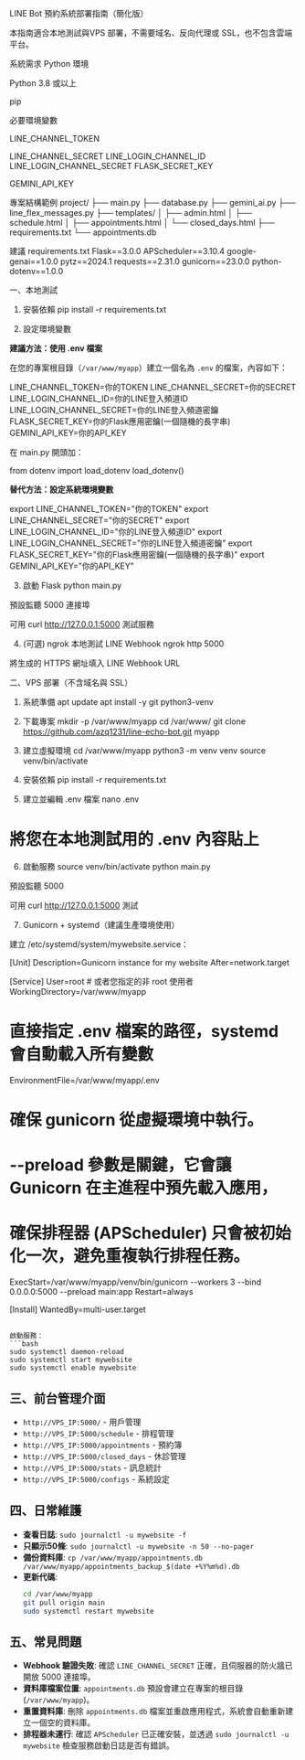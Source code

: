 LINE Bot 預約系統部署指南（簡化版）

本指南適合本地測試與VPS 部署，不需要域名、反向代理或 SSL，也不包含雲端平台。

系統需求
Python 環境

Python 3.8 或以上

pip

必要環境變數

LINE_CHANNEL_TOKEN

LINE_CHANNEL_SECRET
LINE_LOGIN_CHANNEL_ID
LINE_LOGIN_CHANNEL_SECRET
FLASK_SECRET_KEY

GEMINI_API_KEY

專案結構範例
project/
├── main.py
├── database.py
├── gemini_ai.py
├── line_flex_messages.py
├── templates/
│   ├── admin.html
│   ├── schedule.html
│   ├── appointments.html
│   └── closed_days.html
├── requirements.txt
└── appointments.db

建議 requirements.txt
Flask==3.0.0
APScheduler==3.10.4
google-genai==1.0.0
pytz==2024.1
requests==2.31.0
gunicorn==23.0.0
python-dotenv==1.0.0

一、本地測試
1. 安裝依賴
pip install -r requirements.txt

2. 設定環境變數

**建議方法：使用 .env 檔案**

在您的專案根目錄（`/var/www/myapp`）建立一個名為 `.env` 的檔案，內容如下：

LINE_CHANNEL_TOKEN=你的TOKEN
LINE_CHANNEL_SECRET=你的SECRET
LINE_LOGIN_CHANNEL_ID=你的LINE登入頻道ID
LINE_LOGIN_CHANNEL_SECRET=你的LINE登入頻道密鑰
FLASK_SECRET_KEY=你的Flask應用密鑰(一個隨機的長字串)
GEMINI_API_KEY=你的API_KEY

在 main.py 開頭加：

from dotenv import load_dotenv
load_dotenv()


**替代方法：設定系統環境變數**

export LINE_CHANNEL_TOKEN="你的TOKEN"
export LINE_CHANNEL_SECRET="你的SECRET"
export LINE_LOGIN_CHANNEL_ID="你的LINE登入頻道ID"
export LINE_LOGIN_CHANNEL_SECRET="你的LINE登入頻道密鑰"
export FLASK_SECRET_KEY="你的Flask應用密鑰(一個隨機的長字串)"
export GEMINI_API_KEY="你的API_KEY"

3. 啟動 Flask
python main.py


預設監聽 5000 連接埠

可用 curl http://127.0.0.1:5000 測試服務

4. (可選) ngrok 本地測試 LINE Webhook
ngrok http 5000


將生成的 HTTPS 網址填入 LINE Webhook URL

二、VPS 部署（不含域名與 SSL）
1. 系統準備
apt update
apt install -y git python3-venv

2. 下載專案
mkdir -p /var/www/myapp
cd /var/www/
git clone https://github.com/azq1231/line-echo-bot.git myapp

3. 建立虛擬環境
cd /var/www/myapp
python3 -m venv venv
source venv/bin/activate

4. 安裝依賴
pip install -r requirements.txt

5. 建立並編輯 .env 檔案
nano .env
# 將您在本地測試用的 .env 內容貼上

6. 啟動服務
source venv/bin/activate
python main.py


預設監聽 5000

可用 curl http://127.0.0.1:5000 測試

7. Gunicorn + systemd（建議生產環境使用）

建立 /etc/systemd/system/mywebsite.service：

[Unit]
Description=Gunicorn instance for my website
After=network.target

[Service]
User=root # 或者您指定的非 root 使用者
WorkingDirectory=/var/www/myapp
# 直接指定 .env 檔案的路徑，systemd 會自動載入所有變數
EnvironmentFile=/var/www/myapp/.env

# 確保 gunicorn 從虛擬環境中執行。
# --preload 參數是關鍵，它會讓 Gunicorn 在主進程中預先載入應用，
# 確保排程器 (APScheduler) 只會被初始化一次，避免重複執行排程任務。
ExecStart=/var/www/myapp/venv/bin/gunicorn --workers 3 --bind 0.0.0.0:5000 --preload main:app
Restart=always

[Install]
WantedBy=multi-user.target
```

啟動服務：
```bash
sudo systemctl daemon-reload
sudo systemctl start mywebsite
sudo systemctl enable mywebsite
```

## 三、前台管理介面

*   `http://VPS_IP:5000/` - 用戶管理
*   `http://VPS_IP:5000/schedule` - 排程管理
*   `http://VPS_IP:5000/appointments` - 預約簿
*   `http://VPS_IP:5000/closed_days` - 休診管理
*   `http://VPS_IP:5000/stats` - 訊息統計
*   `http://VPS_IP:5000/configs` - 系統設定

## 四、日常維護

*   **查看日誌**: `sudo journalctl -u mywebsite -f`
*   **只顯示50條**: `sudo journalctl -u mywebsite -n 50 --no-pager`
*   **備份資料庫**: `cp /var/www/myapp/appointments.db /var/www/myapp/appointments_backup_$(date +%Y%m%d).db`
*   **更新代碼**:
    ```bash
    cd /var/www/myapp
    git pull origin main
    sudo systemctl restart mywebsite
    ```

## 五、常見問題

*   **Webhook 驗證失敗**: 確認 `LINE_CHANNEL_SECRET` 正確，且伺服器的防火牆已開放 5000 連接埠。
*   **資料庫檔案位置**: `appointments.db` 預設會建立在專案的根目錄 (`/var/www/myapp`)。
*   **重置資料庫**: 刪除 `appointments.db` 檔案並重啟應用程式，系統會自動重新建立一個空的資料庫。
*   **排程器未運行**: 確認 `APScheduler` 已正確安裝，並透過 `sudo journalctl -u mywebsite` 檢查服務啟動日誌是否有錯誤。